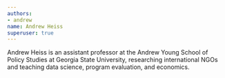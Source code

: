 ```yaml
---
authors:
- andrew
name: Andrew Heiss
superuser: true
---
```


Andrew Heiss is an assistant professor at the Andrew Young School of Policy Studies at Georgia State University, researching international NGOs and teaching data science, program evaluation, and economics.
